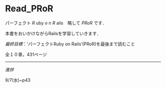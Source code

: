 # Read_PRoR

パーフェクト *R* uby *o* n *R* ails　略して *PRoR* です．

本書をおいかけながらRailsを学習していきます．

*最終目標*：’パーフェクトRuby on Rails’(PRoR)を最後まで読むこと

全１０章，431ページ

***

*進捗*

9/7(水)~p43
